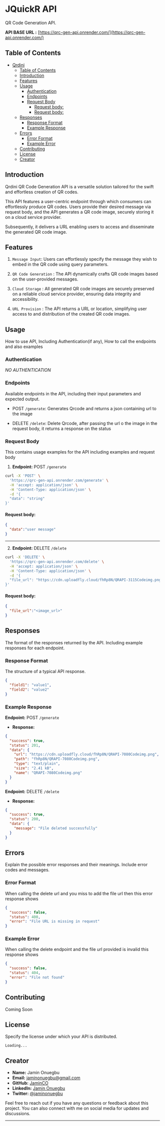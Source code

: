 # JQuickR API
QR Code Generation API.

**API BASE URL :** [https://qrc-gen-api.onrender.com/](https://qrc-gen-api.onrender.com/)

## Table of Contents

- [Qrdini](#qrdini-api)
  - [Table of Contents](#table-of-contents)
  - [Introduction](#introduction)
  - [Features](#features)
  - [Usage](#usage)
    - [Authentication](#authentication)
    - [Endpoints](#endpoints)
    - [Request Body](#request-body)
      - [Request body:](#request-body-1)
      - [Request body:](#request-body-2)
  - [Responses](#responses)
    - [Response Format](#response-format)
    - [Example Response](#example-response)
  - [Errors](#errors)
    - [Error Format](#error-format)
    - [Example Error](#example-error)
  - [Contributing](#contributing)
  - [License](#license)
  - [Creator](#creator)

## Introduction

Qrdini QR Code Generation API is a versatile solution tailored for the swift and effortless creation of QR codes. 

This API features a user-centric endpoint through which consumers can effortlessly produce QR codes. Users provide their desired message via request body, and the API generates a QR code image, securely storing it on a cloud service provider. 

Subsequently, it delivers a URL enabling users to access and disseminate the generated QR code image.

## Features

1. `Message Input`: Users can effortlessly specify the message they wish to embed in the QR code using query parameters.

2. `QR Code Generation` : The API dynamically crafts QR code images based on the user-provided messages.

3. `Cloud Storage` : All generated QR code images are securely preserved on a reliable cloud service provider, ensuring data integrity and accessibility.

4. `URL Provision` : The API returns a URL or location, simplifying user access to and distribution of the created QR code images.

## Usage

How to use API, Including Authentication(if any), How to call the endpoints and also examples

### Authentication

*NO AUTHENTICATION*

### Endpoints

Available endpoints in the API, including their input parameters and expected output.

- POST `/generate`: Generates Qrcode and returns a json containing url to the image

- DELETE `/delete`: Delete Qrcode, after passing the url o the image in the request body, it returns a response on the status

### Request Body

This contains usage examples for the API including examples and request body

1.  **Endpoint:** POST `/generate`

```BASH
curl -X 'POST' \
  'https://qrc-gen-api.onrender.com/generate' \
  -H 'accept: application/json' \
  -H 'Content-Type: application/json' \
  -d '{
  "data": "string"
}'
```

#### Request body:
```json
{
  "data":"user message"
}
```
---

2. **Endpoint:** DELETE `/delete`

```bash
curl -X 'DELETE' \
  'https://qrc-gen-api.onrender.com/delete' \
  -H 'accept: application/json' \
  -H 'Content-Type: application/json' \
  -d '{
  "file_url": "https://cdn.uploadfly.cloud/fhRp8N/QRAPI-3115Codeimg.png"
}'
```
#### Request body:
```json
{
  "file_url":"<image_url>"
}
```


## Responses

The format of the responses returned by the API. Including example responses for each endpoint.

### Response Format

The structure of a typical API response.

```json
{
  "field1": "value1",
  "field2": "value2"
}
```

### Example Response

**Endpoint:** POST `/generate`
- **Response:**

```json
{
  "success": true,
  "status": 201,
  "data": {
    "url": "https://cdn.uploadfly.cloud/fhRp8N/QRAPI-7080Codeimg.png",
    "path": "fhRp8N/QRAPI-7080Codeimg.png",
    "type": "text/plain",
    "size": "2.41 kB",
    "name": "QRAPI-7080Codeimg.png"
  }
}
```


**Endpoint:** DELETE `/delete`
- **Response:**

```json
{
  "success": true,
  "status": 200,
  "data": {
    "message": "File deleted successfully"
  }
}
```
## Errors

Explain the possible error responses and their meanings. Include error codes and messages.

### Error Format

When calling the delete url and you miss to add the file url then this error response shows

```json
{
  "success": false,
  "status": 400,
  "error": "File URL is missing in request"
}
```

### Example Error

When calling the delete endpoint and the file url provided is invalid this response shows

```json
{
  "success": false,
  "status": 404,
  "error": "File not found"
}
```

## Contributing

Coming Soon

## License

Specify the license under which your API is distributed.
```
Loading...
```

## Creator

- **Name:** Jamin Onuegbu
- **Email:** jaminonuegbu@gmail.com
- **GitHub:** [JaminCO](https://github.com/JaminCO)
- **LinkedIn:** [Jamin Onuegbu](https://www.linkedin.com/in/jamin-onuegbu-4aa851206/)
- **Twitter:** [@jaminonuegbu](https://twitter.com/jaminonuegbu)

Feel free to reach out if you have any questions or feedback about this project. You can also connect with me on social media for updates and discussions.

---
<!-- <p align="center">
  Created by [Your Name](https://www.yourwebsite.com/)

  [![Twitter](https://img.shields.io/twitter/follow/yourtwitter?label=Follow&style=social)](https://twitter.com/yourtwitter)
  [![GitHub](https://img.shields.io/github/followers/yourgithub?label=Follow&style=social)](https://github.com/yourgithub)
  [![LinkedIn](https://img.shields.io/badge/Connect-blue?style=flat&logo=linkedin&labelColor=blue)](https://www.linkedin.com/in/yourlinkedin)

</p> -->
